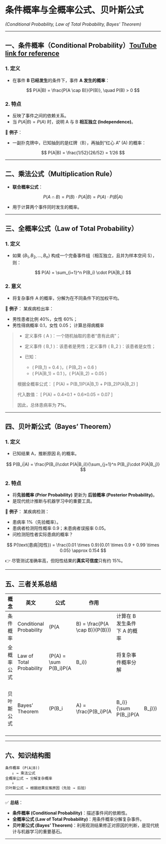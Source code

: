 

# 条件概率与全概率公式、贝叶斯公式

*(Conditional Probability, Law of Total Probability, Bayes’ Theorem)*

---

## 一、条件概率（Conditional Probability）[TouTube link for reference](https://www.youtube.com/watch?v=H02B3aMNKzE)

### 1. 定义

* 在事件 **B 已经发生**的条件下，事件 **A 发生的概率**：

$$
P(A|B) = \frac{P(A \cap B)}{P(B)}, \quad P(B) > 0
$$

### 2. 特点

* 反映了事件之间的依赖关系。
* 当 $P(A|B) = P(A)$ 时，说明 A 与 B **相互独立 (Independence)**。

📍 **例子**：

* 一副扑克牌中，已知抽到的是红牌（B），再抽到“红心 A” (A) 的概率：

$$
P(A|B) = \frac{1/52}{26/52} = 1/26
$$

---

## 二、乘法公式（Multiplication Rule）

* **联合概率公式**：

$$
P(A \cap B) = P(B) \cdot P(A|B) = P(A) \cdot P(B|A)
$$

* 用于计算两个事件同时发生的概率。

---

## 三、全概率公式（Law of Total Probability）

### 1. 定义

* 如果 $\{B_1,B_2,\dots,B_n\}$ 构成一个完备事件组（相互独立，且并为样本空间 S），则：

$$
P(A) = \sum_{i=1}^n P(B_i) \cdot P(A|B_i)
$$

### 2. 意义

* 将复杂事件 A 的概率，分解为在不同条件下的加权平均。

📍 **例子**：
某疾病检出率：

* 男性患者比例 40%，女性 60%；
* 男性得病概率 0.1，女性 0.05；
  计算总得病概率  

>
> * 定义事件 ( A )：一个随机抽取的患者“患有此病”；
> * 定义事件 ( B_1 )：该患者是男性；定义事件 ( B_2 )：该患者是女性；
> * 已知：
>
>   * ( P(B_1) = 0.4 )，( P(B_2) = 0.6 )
>   * ( P(A|B_1) = 0.1 )，( P(A|B_2) = 0.05 )
>
> 根据全概率公式：
> [
> P(A) = P(B_1)P(A|B_1) + P(B_2)P(A|B_2)
> ]
>
> 代入数值：
> [
> P(A) = 0.4×0.1 + 0.6×0.05 = 0.07
> ]
>
> 因此，总体患病率为 **7%**。

---

## 四、贝叶斯公式（Bayes’ Theorem）

### 1. 定义

* 已知结果 A，推断原因 $B_i$ 的概率。

$$
P(B_i|A) = \frac{P(B_i)\cdot P(A|B_i)}{\sum_{j=1}^n P(B_j)\cdot P(A|B_j)}
$$

### 2. 特点

* 将**先验概率 (Prior Probability)** 更新为 **后验概率 (Posterior Probability)**。
* 是现代统计推断与机器学习中的重要工具。

📍 **例子**：
某疾病检测：

* 患病率 1%（先验概率）。
* 患病者检测阳性概率 0.9；未患病者误报率 0.05。
* 问检测阳性者实际患病的概率？

$$
P(\text{患病|阳性}) = \frac{0.01 \times 0.9}{0.01 \times 0.9 + 0.99 \times 0.05} \approx 0.154
$$

👉 尽管测试准确率高，但阳性结果的**真实可信度**只有约 15%。

---

## 五、三者关系总结

| 概念    | 英文                       | 公式                      | 作用                             |                        |         |         |
| ----- | ------------------------ | ----------------------- | ------------------------------ | ---------------------- | ------- | ------- |
| 条件概率  | Conditional Probability  | (P(A                    | B) = \frac{P(A \cap B)}{P(B)}) | 计算在 B 发生条件下 A 的概率      |         |         |
| 全概率公式 | Law of Total Probability | (P(A) = \sum P(B\_i)P(A | B\_i))                         | 将复杂事件概率分解              |         |         |
| 贝叶斯公式 | Bayes’ Theorem           | (P(B\_i                 | A) = \frac{P(B\_i)P(A          | B\_i)}{\sum P(B\_j)P(A | B\_j)}) | 从结果推断原因 |

---

## 六、知识结构图

```
条件概率 (P(A|B))
   ↓ → 乘法公式
全概率公式 → 分解复杂概率
   ↓
贝叶斯公式 → 根据结果反推原因（先验 → 后验）
```

---

✅ **总结**：

* **条件概率 (Conditional Probability)**：描述事件间的依赖性。
* **全概率公式 (Law of Total Probability)**：用条件概率分解复杂事件。
* **贝叶斯公式 (Bayes’ Theorem)**：利用观测结果修正对原因的判断，是现代统计与机器学习的重要基石。

---


